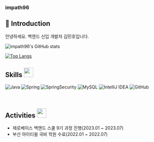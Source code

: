 ### impath96

## 🙏 Introduction

안녕하세요. 백엔드 신입 개발자 김민호입니다.


![impath96's GitHub stats](https://github-readme-stats.vercel.app/api?username=impath96&show_icons=true&theme=radical)

[![Top Langs](https://github-readme-stats.vercel.app/api/top-langs/?username=impath96&layout=compact)]()
 
## Skills  <img src='https://user-images.githubusercontent.com/54518332/129297935-b083d087-0ef5-4847-af4f-0859c7ec6080.gif' width='30'>

![Java](https://img.shields.io/badge/Java-ED8B00?style=for-the-badge&logo=java&logoColor=white) 
![Spring](https://img.shields.io/badge/spring-%236DB33F.svg?style=for-the-badge&logo=spring&logoColor=white)
![SpringSecurity](https://img.shields.io/badge/security-6DB33F.svg?style=for-the-badge&logo=springsecurity&logoColor=white)
![MySQL](https://img.shields.io/badge/mysql-%2300f.svg?style=for-the-badge&logo=mysql&logoColor=white)
![IntelliJ IDEA](https://img.shields.io/badge/IntelliJIDEA-000000.svg?style=for-the-badge&logo=intellij-idea&logoColor=white) ![GitHub](https://img.shields.io/badge/github-%23121011.svg?style=for-the-badge&logo=github&logoColor=white)

<br>

## Activities <img src='https://user-images.githubusercontent.com/54518332/129337533-6248a942-1a18-4406-b150-c9ae827c209e.gif' width='30'>

- 제로베이스 백엔드 스쿨 9기 과정 진행(2023.01 ~ 2023.07)
- 부산 아이티윌 국비 학원 수료(2022.01 ~ 2022.07)




